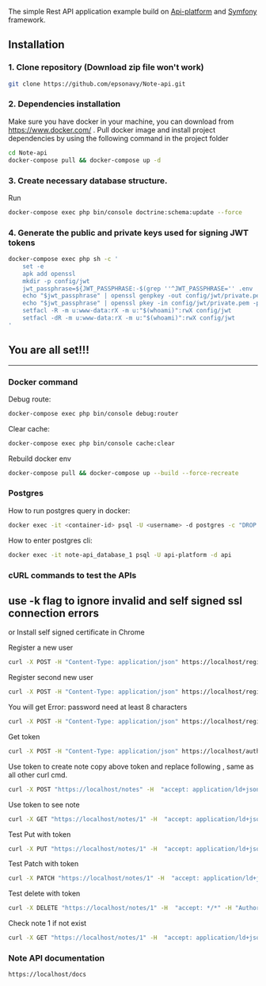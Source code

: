 The simple Rest API application example build on [Api-platform](https://api-platform.com/) and [Symfony](https://symfony.com/) framework.

## Installation
### 1. Clone repository (Download zip file won't work)
```bash
git clone https://github.com/epsonavy/Note-api.git
```
### 2. Dependencies installation
Make sure you have docker in your machine, you can download from https://www.docker.com/ .
Pull docker image and install project dependencies by using the following command in the project folder
```bash
cd Note-api
docker-compose pull && docker-compose up -d
```
### 3. Create necessary database structure.
Run 
```bash
docker-compose exec php bin/console doctrine:schema:update --force
```

### 4. Generate the public and private keys used for signing JWT tokens
```bash
docker-compose exec php sh -c '
    set -e
    apk add openssl
    mkdir -p config/jwt
    jwt_passphrase=${JWT_PASSPHRASE:-$(grep ''^JWT_PASSPHRASE='' .env | cut -f 2 -d ''='')}
    echo "$jwt_passphrase" | openssl genpkey -out config/jwt/private.pem -pass stdin -aes256 -algorithm rsa -pkeyopt rsa_keygen_bits:4096
    echo "$jwt_passphrase" | openssl pkey -in config/jwt/private.pem -passin stdin -out config/jwt/public.pem -pubout
    setfacl -R -m u:www-data:rX -m u:"$(whoami)":rwX config/jwt
    setfacl -dR -m u:www-data:rX -m u:"$(whoami)":rwX config/jwt
'
```
## You are all set!!!

-----------

### Docker command
Debug route:
```bash
docker-compose exec php bin/console debug:router
```
Clear cache:
```bash
docker-compose exec php bin/console cache:clear
```
Rebuild docker env
```bash
docker-compose pull && docker-compose up --build --force-recreate
````

### Postgres
How to run postgres query in docker:
```bash
docker exec -it <container-id> psql -U <username> -d postgres -c "DROP DATABASE <dbname>;"
```
How to enter postgres cli:
```bash
docker exec -it note-api_database_1 psql -U api-platform -d api
```

### cURL commands to test the APIs

## use -k flag to ignore invalid and self signed ssl connection errors 
or Install self signed certificate in Chrome

Register a new user
```bash
curl -X POST -H "Content-Type: application/json" https://localhost/register -d '{"email":"test@note.com","password":"12345678"}' -k
```

Register second new user
```bash
curl -X POST -H "Content-Type: application/json" https://localhost/register -d '{"email":"test2@note.com","password":"12345678"}' -k
```

You will get Error: password need at least 8 characters
```bash
curl -X POST -H "Content-Type: application/json" https://localhost/register -d '{"email":"test3@test.com","password":"123456"}' -k
```

Get token
```bash
curl -X POST -H "Content-Type: application/json" https://localhost/authentication_token -d '{"username":"test@note.com","password":"123456"}' -k
```

Use token to create note
copy above token and replace following <token>, same as all other curl cmd.
```bash
curl -X POST "https://localhost/notes" -H  "accept: application/ld+json" -H  "Content-Type: application/json" -H "Authorization: Bearer <token>" -d "{\"title\":\"mynote\",\"content\":\"something\",\"updatedAt\":\"2021-01-08T21:02:25.745Z\",\"createdAt\":\"2021-01-08T21:02:25.745Z\"}" -k
```

Use token to see note
```bash
curl -X GET "https://localhost/notes/1" -H  "accept: application/ld+json" -H "Authorization: Bearer <token>" -k
```

Test Put with token
```bash
curl -X PUT "https://localhost/notes/1" -H  "accept: application/ld+json" -H  "Content-Type: application/json" -d "{\"title\":\"updated\",\"content\":\"updated\",\"updatedAt\":\"2021-01-08T22:43:41.483Z\",\"createdAt\":\"2021-01-08T22:43:41.483Z\"}" -H "Authorization: Bearer <token>" -k
```

Test Patch with token
```bash
curl -X PATCH "https://localhost/notes/1" -H  "accept: application/ld+json" -H  "Content-Type: application/merge-patch+json" -d "{\"title\":\"patched\",\"content\":\"patched\",\"updatedAt\":\"2021-01-08T22:47:14.117Z\",\"createdAt\":\"2021-01-08T22:47:14.117Z\"}" -H "Authorization: Bearer <token>" -k
```

Test delete with token
```bash
curl -X DELETE "https://localhost/notes/1" -H  "accept: */*" -H "Authorization: Bearer <token>" -k
```

Check note 1 if not exist
```bash
curl -X GET "https://localhost/notes/1" -H  "accept: application/ld+json" -H "Authorization: Bearer <token>" -k
```
### Note API documentation
```bash
https://localhost/docs
```
